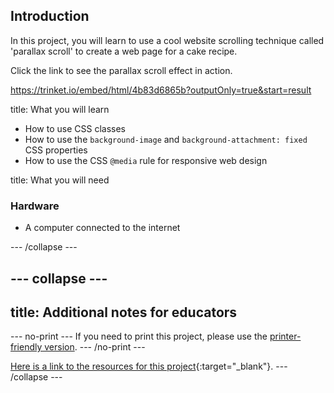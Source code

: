 ## Introduction

In this project, you will learn to use a cool website scrolling technique called 'parallax scroll' to create a web page for a cake recipe.

Click the link to see the parallax scroll effect in action.

https://trinket.io/embed/html/4b83d6865b?outputOnly=true&start=result

title: What you will learn

+ How to use CSS classes
+ How to use the `background-image` and `background-attachment: fixed` CSS properties
+ How to use the CSS `@media` rule for responsive web design

title: What you will need

### Hardware
+ A computer connected to the internet

--- /collapse ---

--- collapse ---
---
title: Additional notes for educators
---
--- no-print ---
If you need to print this project, please use the [printer-friendly version](https://projects.raspberrypi.org/en/projects/sweet-scroll/print).
--- /no-print ---

[Here is a link to the resources for this project](https://github.com/raspberrypilearning/sweet-scroll/tree/draft/en/resources){:target="_blank"}.
--- /collapse ---
